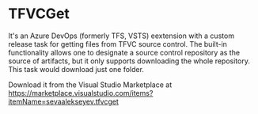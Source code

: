 # TFVCGet
It's an Azure DevOps (formerly TFS, VSTS) eextension with a custom release task for getting files from TFVC source control.
The built-in functionality allows one to designate a source control repository as the source of artifacts, but it only supports
downloading the whole repository. This task would download just one folder.

Download it from the Visual Studio Marketplace at https://marketplace.visualstudio.com/items?itemName=sevaalekseyev.tfvcget
